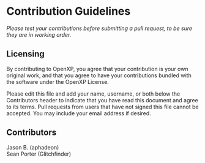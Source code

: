 # Contribution Guidelines
*Please test your contributions before submitting a pull request, to be sure they are in working 
order.*

## Licensing
By contributing to OpenXP, you agree that your contribution is your own original work, and that 
you agree to have your contributions bundled with the software under the OpenXP License.

Please edit this file and add your name, username, or both below the Contributors header to 
indicate that you have read this document and agree to its terms.  Pull requests from users that 
have not signed this file cannot be accepted. You may include your email address if desired.

## Contributors
Jason B. (aphadeon)  
Sean Porter (Glitchfinder)  
